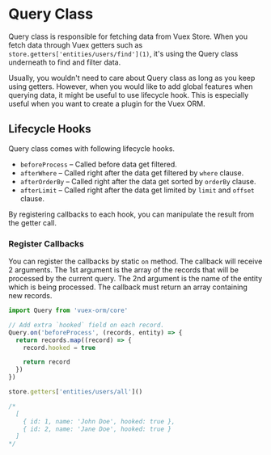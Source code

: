 # Query Class

Query class is responsible for fetching data from Vuex Store. When you fetch data through Vuex getters such as `store.getters['entities/users/find'](1)`, it's using the Query class underneath to find and filter data.

Usually, you wouldn't need to care about Query class as long as you keep using getters. However, when you would like to add global features when querying data, it might be useful to use lifecycle hook. This is especially useful when you want to create a plugin for the Vuex ORM.

## Lifecycle Hooks

Query class comes with following lifecycle hooks.

- `beforeProcess` – Called before data get filtered.
- `afterWhere` – Called right after the data get filtered by `where` clause.
- `afterOrderBy` – Called right after the data get sorted by `orderBy` clause.
- `afterLimit` – Called right after the data get limited by `limit` and `offset` clause.

By registering callbacks to each hook, you can manipulate the result from the getter call.

### Register Callbacks

You can register the callbacks by static `on` method. The callback will receive 2 arguments. The 1st argument is the array of the records that will be processed by the current query. The 2nd argument is the name of the entity which is being processed. The callback must return an array containing new records.

```js
import Query from 'vuex-orm/core'

// Add extra `hooked` field on each record.
Query.on('beforeProcess', (records, entity) => {
  return records.map((record) => {
    record.hooked = true

    return record
  })
})

store.getters['entities/users/all']()

/*
  [
    { id: 1, name: 'John Doe', hooked: true },
    { id: 2, name: 'Jane Doe', hooked: true }
  ]
*/
```

